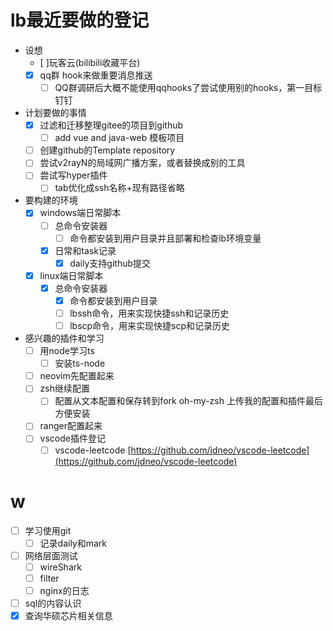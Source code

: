 # lb最近要做的登记
- 设想
  - [ ]玩客云(bilibili收藏平台)
  - [x] qq群 hook来做重要消息推送
    - [ ] QQ群调研后大概不能使用qqhooks了尝试使用别的hooks，第一目标钉钉
- 计划要做的事情
  - [x] 过滤和迁移整理gitee的项目到github
    - [ ] add vue and java-web 模板项目
  - [ ] 创建github的Template repository
  - [ ] 尝试v2rayN的局域网广播方案，或者替换成别的工具
  - [ ] 尝试写hyper插件
    - [ ] tab优化成ssh名称+现有路径省略
- 要构建的环境
  - [x] windows端日常脚本
    - [ ] 总命令安装器
      - [ ] 命令都安装到用户目录并且部署和检查lb环境变量
    - [x] 日常和task记录
      - [x] daily支持github提交
  - [x] linux端日常脚本
    - [x] 总命令安装器
      - [x] 命令都安装到用户目录
      - [ ] lbssh命令，用来实现快捷ssh和记录历史
      - [ ] lbscp命令，用来实现快捷scp和记录历史
- 感兴趣的插件和学习
  - [ ] 用node学习ts
    - [ ] 安装ts-node
  - [ ] neovim先配置起来
  - [ ] zsh继续配置
    - [ ] 配置从文本配置和保存转到fork oh-my-zsh 上传我的配置和插件最后方便安装
  - [ ] ranger配置起来
  - [ ] vscode插件登记
    - [ ] vscode-leetcode [https://github.com/jdneo/vscode-leetcode](https://github.com/jdneo/vscode-leetcode)
  
# w
- [ ] 学习使用git
  - [ ] 记录daily和mark
- [ ] 网络层面测试
  - [ ] wireShark
  - [ ] filter
  - [ ] nginx的日志
- [ ] sql的内容认识
- [x] 查询华硕芯片相关信息